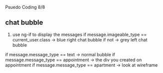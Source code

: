 Psuedo Coding 8/8

## chat bubble
1. use ng-if to display the messages
if message.imageable_type == current_user.class
  -> blue right chat bubble
  if not
  -> grey left chat bubble

if message.message_type == text
  -> normal bubble
if message.message_type == appointment
  -> the div you created on appointment
if message.message_type == apartment
  -> look at wireframe
